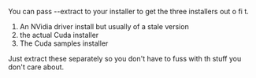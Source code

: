 You can pass --extract to your installer to get the three installers out o fi t. 

1. An NVidia driver install but usually of a stale version 
2. the actual Cuda installer
3. The Cuda samples installer

Just extract these separately so you don't have to fuss with th stuff you don't care about. 


